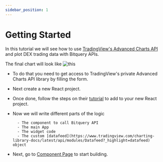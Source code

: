 ```yaml
---
sidebar_position: 1
---
```


# Getting Started

In this tutorial we will see how to use [TradingView's Advanced Charts API](https://in.tradingview.com/advanced-charts/) and plot DEX trading data with Bitquery APIs.

The final chart will look like ![this](/img/ApplicationExamples/advanced-charts.png)

- To do that you need to get access to TradingView's private Advanced Charts API library by filling the form.
- Next create a new React project.
- Once done, follow the steps on their [tutorial](https://www.tradingview.com/charting-library-docs/latest/tutorials/First-Run-Tutorial) to add to your new React project.

- Now we will write different parts of the logic

        - The component to call Bitquery API
        - The main App
        - The widget code
        - The custom [datafeed](https://www.tradingview.com/charting-library-docs/latest/api/modules/Datafeed?_highlight=datafeed) object


- Next, go to [Component Page](https://docs.bitquery.io/docs/usecases/tradingview-advanced-charts/component/) to start building.

